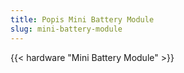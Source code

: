 ```yaml
---
title: Popis Mini Battery Module
slug: mini-battery-module
---
```


{{< hardware "Mini Battery Module" >}}

